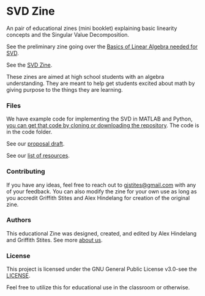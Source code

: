 # SVD Zine

An pair of educational zines (mini booklet) explaining basic linearity concepts and the Singular Value Decomposition.

See the preliminary zine going over the [Basics of Linear Algebra needed for SVD](https://docs.google.com/document/d/1navVaTZNK-ppvdtgwaIFQmDgSO_vroboGFzWJHKjndQ/edit?usp=sharing).

See the [SVD Zine](https://docs.google.com/document/d/1f3B-3JfkpM2tV1ZQEj0xgGliBr8aZgAKX4s3_78mlkg/edit?usp=sharing).

These zines are aimed at high school students with an algebra understanding. They are meant to help get students excited about math by giving purpose to the things they are learning.

### Files
We have example code for implementing the SVD in MATLAB and Python, [you can get that
code by cloning or downloading the repository](https://github.com/Griffith-Stites/Linearity-Zine).
The code is in the code folder.

See  our [proposal draft](https://www.griffithstites.com/Linearity-Zine/proposal_draft).

See our [list of resources](https://www.griffithstites.com/Linearity-Zine/resources).

### Contributing
If you have any ideas, feel free to reach out to gjstites@gmail.com with any of your feedback. You can also modify the zine for your own use as long as you accredit Griffith Stites and Alex Hindelang for creation of the original zine.

### Authors
This educational Zine was designed, created, and edited by Alex Hindelang and Griffith Stites.
See more [about us](https://www.griffithstites.com/Linearity-Zine/about-us).


### License
This project is licensed under the GNU General Public License v3.0-see the [LICENSE](https://github.com/Griffith-Stites/Linearity-Zine/blob/master/LICENSE).

Feel free to utilize this for educational use in the classroom or otherwise.
